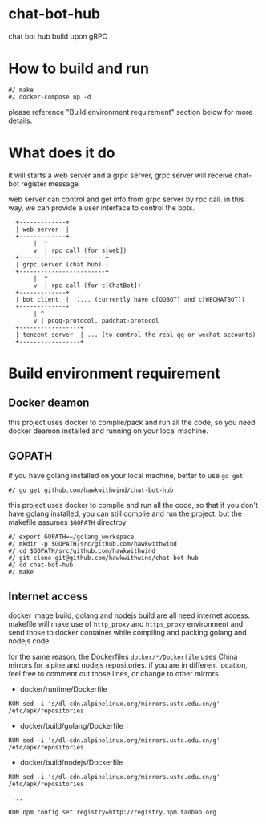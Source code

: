 # chat-bot-hub

chat bot hub build upon gRPC

# How to build and run

```
#/ make
#/ docker-compose up -d
```
please reference "Build environment requirement" section below for more details.

# What does it do

it will starts a web server and a grpc server, grpc server will receive chat-bot register message

web server can control and get info from grpc server by rpc call. in this way, we can provide a user interface to control the bots.

```
  +-------------+
  | web server  |
  +-------------+
       |  ^
       v  | rpc call (for s[web])
  +------------------------+
  | grpc server (chat hub) |
  +------------------------+
       |  ^
       v  | rpc call (for c[ChatBot])
  +-------------+
  | bot client  |  .... (currently have c[QQBOT] and c[WECHATBOT])
  +-------------+
       | ^
       v | pcqq-protocol, padchat-protocol
  +-----------------+
  | tencent server  | ... (to control the real qq or wechat accounts)
  +-----------------+

```

# Build environment requirement

## Docker deamon

this project uses docker to complie/pack and run all the code, so you need docker deamon installed and running on your local machine.

## GOPATH

if you have golang installed on your local machine, better to use ```go get```

```
#/ go get github.com/hawkwithwind/chat-bot-hub
```

this project uses docker to complie and run all the code, so that if you don't have golang installed, you can still complie and run the project. but the makefile assumes `$GOPATH` directroy

```
#/ export GOPATH=~/golang_workspace
#/ mkdir -p $GOPATH/src/github.com/hawkwithwind
#/ cd $GOPATH/src/github.com/hawkwithwind
#/ git clone git@github.com/hawkwithwind/chat-bot-hub
#/ cd chat-bot-hub
#/ make
```

## Internet access

docker image build, golang and nodejs build are all need internet access. makefile will make use of ```http_proxy``` and ```https_proxy``` environment and send those to docker container while compiling and packing golang and nodejs code.

for the same reason, the Dockerfiles ```docker/*/Dockerfile``` uses China mirrors for alpine and nodejs repositories. if you are in different location, feel free to comment out those lines, or change to other mirrors.


- docker/runtime/Dockerfile

```
RUN sed -i 's/dl-cdn.alpinelinux.org/mirrors.ustc.edu.cn/g' /etc/apk/repositories
```

- docker/build/golang/Dockerfile

```
RUN sed -i 's/dl-cdn.alpinelinux.org/mirrors.ustc.edu.cn/g' /etc/apk/repositories
```

- docker/build/nodejs/Dockerfile

```
RUN sed -i 's/dl-cdn.alpinelinux.org/mirrors.ustc.edu.cn/g' /etc/apk/repositories

 ...
 
RUN npm config set registry=http://registry.npm.taobao.org
```

